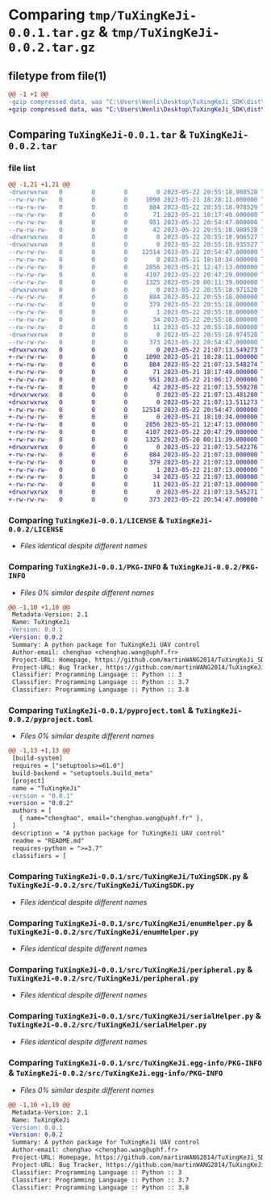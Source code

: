 # Comparing `tmp/TuXingKeJi-0.0.1.tar.gz` & `tmp/TuXingKeJi-0.0.2.tar.gz`

## filetype from file(1)

```diff
@@ -1 +1 @@
-gzip compressed data, was "C:\Users\Wenli\Desktop\TuXingKeJi_SDK\dist\.tmp-zh8oyz31\TuXingKeJi-0.0.1.tar", last modified: Mon May 22 20:55:18 2023, max compression
+gzip compressed data, was "C:\Users\Wenli\Desktop\TuXingKeJi_SDK\dist\.tmp-i0lxy5rh\TuXingKeJi-0.0.2.tar", last modified: Mon May 22 21:07:13 2023, max compression
```

## Comparing `TuXingKeJi-0.0.1.tar` & `TuXingKeJi-0.0.2.tar`

### file list

```diff
@@ -1,21 +1,21 @@
-drwxrwxrwx   0        0        0        0 2023-05-22 20:55:18.980528 TuXingKeJi-0.0.1/
--rw-rw-rw-   0        0        0     1090 2023-05-21 18:28:11.000000 TuXingKeJi-0.0.1/LICENSE
--rw-rw-rw-   0        0        0      884 2023-05-22 20:55:18.978529 TuXingKeJi-0.0.1/PKG-INFO
--rw-rw-rw-   0        0        0       71 2023-05-21 18:17:49.000000 TuXingKeJi-0.0.1/README.md
--rw-rw-rw-   0        0        0      951 2023-05-22 20:54:47.000000 TuXingKeJi-0.0.1/pyproject.toml
--rw-rw-rw-   0        0        0       42 2023-05-22 20:55:18.980528 TuXingKeJi-0.0.1/setup.cfg
-drwxrwxrwx   0        0        0        0 2023-05-22 20:55:18.906527 TuXingKeJi-0.0.1/src/
-drwxrwxrwx   0        0        0        0 2023-05-22 20:55:18.935527 TuXingKeJi-0.0.1/src/TuXingKeJi/
--rw-rw-rw-   0        0        0    12514 2023-05-22 20:54:47.000000 TuXingKeJi-0.0.1/src/TuXingKeJi/TuXingSDK.py
--rw-rw-rw-   0        0        0        0 2023-05-21 18:10:34.000000 TuXingKeJi-0.0.1/src/TuXingKeJi/__init__.py
--rw-rw-rw-   0        0        0     2856 2023-05-21 12:47:13.000000 TuXingKeJi-0.0.1/src/TuXingKeJi/enumHelper.py
--rw-rw-rw-   0        0        0     4107 2023-05-22 20:47:29.000000 TuXingKeJi-0.0.1/src/TuXingKeJi/peripheral.py
--rw-rw-rw-   0        0        0     1325 2023-05-20 00:11:39.000000 TuXingKeJi-0.0.1/src/TuXingKeJi/serialHelper.py
-drwxrwxrwx   0        0        0        0 2023-05-22 20:55:18.971520 TuXingKeJi-0.0.1/src/TuXingKeJi.egg-info/
--rw-rw-rw-   0        0        0      884 2023-05-22 20:55:18.000000 TuXingKeJi-0.0.1/src/TuXingKeJi.egg-info/PKG-INFO
--rw-rw-rw-   0        0        0      379 2023-05-22 20:55:18.000000 TuXingKeJi-0.0.1/src/TuXingKeJi.egg-info/SOURCES.txt
--rw-rw-rw-   0        0        0        1 2023-05-22 20:55:18.000000 TuXingKeJi-0.0.1/src/TuXingKeJi.egg-info/dependency_links.txt
--rw-rw-rw-   0        0        0       34 2023-05-22 20:55:18.000000 TuXingKeJi-0.0.1/src/TuXingKeJi.egg-info/requires.txt
--rw-rw-rw-   0        0        0       11 2023-05-22 20:55:18.000000 TuXingKeJi-0.0.1/src/TuXingKeJi.egg-info/top_level.txt
-drwxrwxrwx   0        0        0        0 2023-05-22 20:55:18.974528 TuXingKeJi-0.0.1/tests/
--rw-rw-rw-   0        0        0      373 2023-05-22 20:54:47.000000 TuXingKeJi-0.0.1/tests/test.py
+drwxrwxrwx   0        0        0        0 2023-05-22 21:07:13.549273 TuXingKeJi-0.0.2/
+-rw-rw-rw-   0        0        0     1090 2023-05-21 18:28:11.000000 TuXingKeJi-0.0.2/LICENSE
+-rw-rw-rw-   0        0        0      884 2023-05-22 21:07:13.548274 TuXingKeJi-0.0.2/PKG-INFO
+-rw-rw-rw-   0        0        0       71 2023-05-21 18:17:49.000000 TuXingKeJi-0.0.2/README.md
+-rw-rw-rw-   0        0        0      951 2023-05-22 21:06:17.000000 TuXingKeJi-0.0.2/pyproject.toml
+-rw-rw-rw-   0        0        0       42 2023-05-22 21:07:13.550278 TuXingKeJi-0.0.2/setup.cfg
+drwxrwxrwx   0        0        0        0 2023-05-22 21:07:13.481280 TuXingKeJi-0.0.2/src/
+drwxrwxrwx   0        0        0        0 2023-05-22 21:07:13.511273 TuXingKeJi-0.0.2/src/TuXingKeJi/
+-rw-rw-rw-   0        0        0    12514 2023-05-22 20:54:47.000000 TuXingKeJi-0.0.2/src/TuXingKeJi/TuXingSDK.py
+-rw-rw-rw-   0        0        0        0 2023-05-21 18:10:34.000000 TuXingKeJi-0.0.2/src/TuXingKeJi/__init__.py
+-rw-rw-rw-   0        0        0     2856 2023-05-21 12:47:13.000000 TuXingKeJi-0.0.2/src/TuXingKeJi/enumHelper.py
+-rw-rw-rw-   0        0        0     4107 2023-05-22 20:47:29.000000 TuXingKeJi-0.0.2/src/TuXingKeJi/peripheral.py
+-rw-rw-rw-   0        0        0     1325 2023-05-20 00:11:39.000000 TuXingKeJi-0.0.2/src/TuXingKeJi/serialHelper.py
+drwxrwxrwx   0        0        0        0 2023-05-22 21:07:13.542276 TuXingKeJi-0.0.2/src/TuXingKeJi.egg-info/
+-rw-rw-rw-   0        0        0      884 2023-05-22 21:07:13.000000 TuXingKeJi-0.0.2/src/TuXingKeJi.egg-info/PKG-INFO
+-rw-rw-rw-   0        0        0      379 2023-05-22 21:07:13.000000 TuXingKeJi-0.0.2/src/TuXingKeJi.egg-info/SOURCES.txt
+-rw-rw-rw-   0        0        0        1 2023-05-22 21:07:13.000000 TuXingKeJi-0.0.2/src/TuXingKeJi.egg-info/dependency_links.txt
+-rw-rw-rw-   0        0        0       34 2023-05-22 21:07:13.000000 TuXingKeJi-0.0.2/src/TuXingKeJi.egg-info/requires.txt
+-rw-rw-rw-   0        0        0       11 2023-05-22 21:07:13.000000 TuXingKeJi-0.0.2/src/TuXingKeJi.egg-info/top_level.txt
+drwxrwxrwx   0        0        0        0 2023-05-22 21:07:13.545271 TuXingKeJi-0.0.2/tests/
+-rw-rw-rw-   0        0        0      373 2023-05-22 20:54:47.000000 TuXingKeJi-0.0.2/tests/test.py
```

### Comparing `TuXingKeJi-0.0.1/LICENSE` & `TuXingKeJi-0.0.2/LICENSE`

 * *Files identical despite different names*

### Comparing `TuXingKeJi-0.0.1/PKG-INFO` & `TuXingKeJi-0.0.2/PKG-INFO`

 * *Files 0% similar despite different names*

```diff
@@ -1,10 +1,10 @@
 Metadata-Version: 2.1
 Name: TuXingKeJi
-Version: 0.0.1
+Version: 0.0.2
 Summary: A python package for TuXingKeJi UAV control
 Author-email: chenghao <chenghao.wang@uphf.fr>
 Project-URL: Homepage, https://github.com/martinWANG2014/TuXingKeJi_SDK
 Project-URL: Bug Tracker, https://github.com/martinWANG2014/TuXingKeJi_SDK/issues
 Classifier: Programming Language :: Python :: 3
 Classifier: Programming Language :: Python :: 3.7
 Classifier: Programming Language :: Python :: 3.8
```

### Comparing `TuXingKeJi-0.0.1/pyproject.toml` & `TuXingKeJi-0.0.2/pyproject.toml`

 * *Files 0% similar despite different names*

```diff
@@ -1,13 +1,13 @@
 [build-system]
 requires = ["setuptools>=61.0"]
 build-backend = "setuptools.build_meta"
 [project]
 name = "TuXingKeJi"
-version = "0.0.1"
+version = "0.0.2"
 authors = [
   { name="chenghao", email="chenghao.wang@uphf.fr" },
 ]
 description = "A python package for TuXingKeJi UAV control"
 readme = "README.md"
 requires-python = ">=3.7"
 classifiers = [
```

### Comparing `TuXingKeJi-0.0.1/src/TuXingKeJi/TuXingSDK.py` & `TuXingKeJi-0.0.2/src/TuXingKeJi/TuXingSDK.py`

 * *Files identical despite different names*

### Comparing `TuXingKeJi-0.0.1/src/TuXingKeJi/enumHelper.py` & `TuXingKeJi-0.0.2/src/TuXingKeJi/enumHelper.py`

 * *Files identical despite different names*

### Comparing `TuXingKeJi-0.0.1/src/TuXingKeJi/peripheral.py` & `TuXingKeJi-0.0.2/src/TuXingKeJi/peripheral.py`

 * *Files identical despite different names*

### Comparing `TuXingKeJi-0.0.1/src/TuXingKeJi/serialHelper.py` & `TuXingKeJi-0.0.2/src/TuXingKeJi/serialHelper.py`

 * *Files identical despite different names*

### Comparing `TuXingKeJi-0.0.1/src/TuXingKeJi.egg-info/PKG-INFO` & `TuXingKeJi-0.0.2/src/TuXingKeJi.egg-info/PKG-INFO`

 * *Files 0% similar despite different names*

```diff
@@ -1,10 +1,10 @@
 Metadata-Version: 2.1
 Name: TuXingKeJi
-Version: 0.0.1
+Version: 0.0.2
 Summary: A python package for TuXingKeJi UAV control
 Author-email: chenghao <chenghao.wang@uphf.fr>
 Project-URL: Homepage, https://github.com/martinWANG2014/TuXingKeJi_SDK
 Project-URL: Bug Tracker, https://github.com/martinWANG2014/TuXingKeJi_SDK/issues
 Classifier: Programming Language :: Python :: 3
 Classifier: Programming Language :: Python :: 3.7
 Classifier: Programming Language :: Python :: 3.8
```

